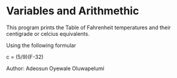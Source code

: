 # Variables and Arithmethic

This program prints the Table of Fahrenheit temperatures and their centigrade or celcius equivalents.

Using the following formular

c = (5/9)(F-32)

Author: Adeosun Oyewale Oluwapelumi
